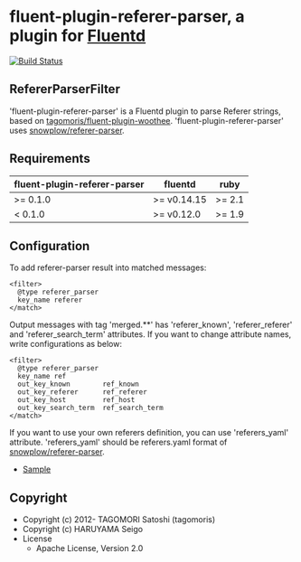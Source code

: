 # fluent-plugin-referer-parser, a plugin for [Fluentd](http://fluentd.org)

[![Build Status](https://travis-ci.org/haruyama/fluent-plugin-referer-parser.svg?branch=master)](https://travis-ci.org/haruyama/fluent-plugin-referer-parser)

## RefererParserFilter

'fluent-plugin-referer-parser' is a Fluentd plugin to parse Referer strings, based on [tagomoris/fluent-plugin-woothee](https://github.com/tagomoris/fluent-plugin-woothee).
'fluent-plugin-referer-parser' uses [snowplow/referer-parser](https://github.com/snowplow/referer-parser).

## Requirements

| fluent-plugin-referer-parser | fluentd     | ruby   |
|------------------------------|-------------|--------|
| >= 0.1.0                     | >= v0.14.15 | >= 2.1 |
| < 0.1.0                      | >= v0.12.0  | >= 1.9 |

## Configuration

To add referer-parser result into matched messages:

    <filter>
      @type referer_parser
      key_name referer
    </match>

Output messages with tag 'merged.**' has 'referer_known', 'referer_referer' and 'referer_search_term' attributes. If you want to change attribute names, write configurations as below:

    <filter>
      @type referer_parser
      key_name ref
      out_key_known        ref_known
      out_key_referer      ref_referer
      out_key_host         ref_host
      out_key_search_term  ref_search_term
    </match>

If you want to use your own referers definition, you can use 'referers_yaml' attribute.
'referers_yaml' should be referers.yaml format of [snowplow/referer-parser](https://github.com/snowplow/referer-parser).

* [Sample](test/data/referers.yaml)

## Copyright

* Copyright (c) 2012- TAGOMORI Satoshi (tagomoris)
* Copyright (c) HARUYAMA Seigo
* License
  * Apache License, Version 2.0
